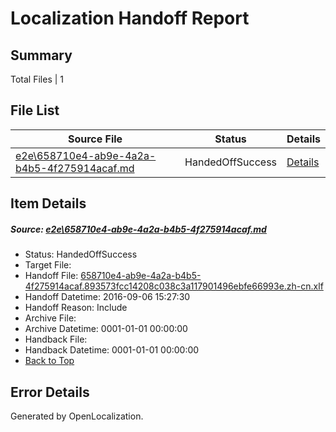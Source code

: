 # <a name='report-top'></a> Localization Handoff Report

## Summary
 Total Files | 1

## File List
 Source File | Status | Details 
 ----------- | ------ | ------- 
 [e2e\658710e4-ab9e-4a2a-b4b5-4f275914acaf.md](https://github.com/OpenLocalizationTestOrg/ol-test0/blob/6904cfd7c53ac3cd278c82ca212c30b0c29c6ca0/e2e/658710e4-ab9e-4a2a-b4b5-4f275914acaf.md) | HandedOffSuccess | [Details](#e286eebad0301f031c7f32b99faad4ce6a6c75641)

## Item Details
##### <a name='e286eebad0301f031c7f32b99faad4ce6a6c75641'></a> Source: [e2e\658710e4-ab9e-4a2a-b4b5-4f275914acaf.md](https://github.com/OpenLocalizationTestOrg/ol-test0/blob/6904cfd7c53ac3cd278c82ca212c30b0c29c6ca0/e2e/658710e4-ab9e-4a2a-b4b5-4f275914acaf.md)
* Status: HandedOffSuccess
* Target File: 
* Handoff File: [658710e4-ab9e-4a2a-b4b5-4f275914acaf.893573fcc14208c038c3a117901496ebfe66993e.zh-cn.xlf](https://github.com/OpenLocalizationTestOrg/ol-test0-handoff/blob/360808d4da92753f0e5dbf5be27427117a2b249b/ol-handoff/OpenLocalizationTestOrg/ol-test0-zhcn/ci/ht/658710e4-ab9e-4a2a-b4b5-4f275914acaf.893573fcc14208c038c3a117901496ebfe66993e.zh-cn.xlf)
* Handoff Datetime: 2016-09-06 15:27:30
* Handoff Reason: Include
* Archive File: 
* Archive Datetime: 0001-01-01 00:00:00
* Handback File: 
* Handback Datetime: 0001-01-01 00:00:00
* [Back to Top](#report-top)


## Error Details

Generated by OpenLocalization.
